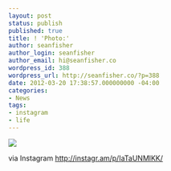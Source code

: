 ```yaml
---
layout: post
status: publish
published: true
title: ! 'Photo:'
author: seanfisher
author_login: seanfisher
author_email: hi@seanfisher.co
wordpress_id: 388
wordpress_url: http://seanfisher.co/?p=388
date: 2012-03-20 17:38:57.000000000 -04:00
categories:
- News
tags:
- instagram
- life
---
```

<img src='http://distilleryimage10.instagram.com/f501e8d072db11e1989612313815112c_7.jpg' style='max-width:600px;' /><br /><div>via Instagram http://instagr.am/p/IaTaUNMlKK/</div>
